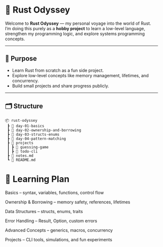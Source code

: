 # 🦀 Rust Odyssey

Welcome to **Rust Odyssey** — my personal voyage into the world of Rust.  
I’m doing this purely as a **hobby project** to learn a low-level language, strengthen my programming logic, and explore systems programming concepts.

---

## 📌 Purpose
- Learn Rust from scratch as a fun side project.
- Explore low-level concepts like memory management, lifetimes, and concurrency.
- Build small projects and share progress publicly.

---

## 🗂 Structure
```plaintext
📦 rust-odyssey
 ┣ 📂 day-01-basics
 ┣ 📂 day-02-ownership-and-borrowing
 ┣ 📂 day-03-structs-enums
 ┣ 📂 day-04-pattern-matching
 ┣ 📂 projects
 ┃ ┣ 📂 guessing-game
 ┃ ┣ 📂 todo-cli
 ┣ 📜 notes.md
 ┗ 📜 README.md
```
# 📅 Learning Plan

Basics – syntax, variables, functions, control flow

Ownership & Borrowing – memory safety, references, lifetimes

Data Structures – structs, enums, traits

Error Handling – Result, Option, custom errors

Advanced Concepts – generics, macros, concurrency

Projects – CLI tools, simulations, and fun experiments

